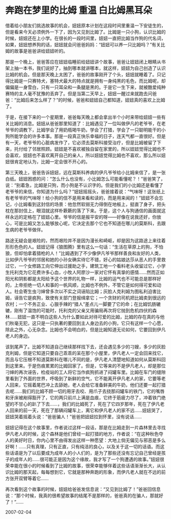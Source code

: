 # 奔跑在梦里的比姆 重温 白比姆黑耳朵

借着给小朋友们挑选故事的机会，妞妞原本计划在这段时间里重温一下安徒生的，但是看来今天必须例外一下了，因为又见到比姆了。比姆是一只小狗，认识比姆的时候，妞妞还在上小学。在很长的一段时间里，妞妞一直把比姆当作狗的代名词，如果，妞妞想养狗的话，妞妞就会问爸爸妈妈：“妞妞可以养一只比姆吗？”有关比姆的故事是爸爸讲给妞妞听的。

那是一个晚上，爸爸答应在妞妞临睡前给妞妞讲个故事，爸爸让妞妞闭上眼睛从书架上抽一本书，我们说好了，抽到哪本就讲哪本，就这样，妞妞为自己创造了认识比姆的机会。但是那天晚上太困了，爸爸的故事刚开了个头，妞妞就睡着了。只记得比姆是一只赛特犬，塞特犬最大的特点就是拥有一身纯黑的毛色，而比姆呢，却偏偏是一身雪白，只有一只耳朵和一条腿是黑的。于是它一生下来，就被酷爱纯种赛特的主人毫不犹豫的丢弃了。但是当第二天早上，妞妞一醒过来就跑去问爸爸：“比姆后来怎么样了？”的时候，爸爸和妞妞自己都知道，妞妞真的喜欢上比姆了。

于是，在接下来的一个星期里，爸爸每天晚上都会拿出半个小时来带给妞妞一些有关比姆的消息。妞妞从爸爸那里知道了：比姆遇见了一位叫做伊凡的老爷爷，在老爷爷的调教下，比姆学会了用奶瓶喝牛奶，学会了打猎，学会了一只聪明能干的小狗所能学会的许多本事。那是一段真正快乐幸福的日子，连天气都一直很好。但是有一天，老爷爷的心脏病发作了，它必须去莫斯科接受治疗，但是比姆被留了下来，托付给了邻居照顾。妞妞是不喜欢被独自留在家里的，所以妞妞觉得比姆也不会喜欢，妞妞也不喜欢离开自己的亲人，所以妞妞觉得比姆也不喜欢，那么所以妞妞很肯定地认为，比姆一定会很不开心的。

第三天晚上，爸爸告诉妞妞，远在莫斯科养病的伊凡爷爷给小比姆来信了，是一张白纸。妞妞困惑的问：“怎么什么也没有，小比姆怎么可能看懂呢？！”爸爸笑了，说：“别着急，比姆是只狗，而小狗是不认识字的。但是我们的小比姆还是看懂了老爷爷的来信，你知道为什么吗？”妞妞摇摇头，爸爸接着说：“气味呀！这张纸上有老爷爷的气味呀！给小狗的信不是用来看和读的，而是用来闻的！”妞妞不会忘记，小比姆看到这封信的场景：他忽然软弱无力得倒在地板上，挺直了身子，把头枕在那封信上，眼泪就这样朴簌簌的落了下来。于是，这个人与狗通信的画面就这样永远的定格在了妞妞心里。爷爷的信是报平安的呀——好像在说我还好，你放心，可是比姆又怎么能够放心呢，它决定去那个它也不知道在哪儿的莫斯科，去跟生病的老爷爷做伴。

路途无疑会是艰险的，然而艰险并不是因为漫长和崎岖，却是因为这路途上来往着形形色色的人。妞妞记得《狼图腾》里有这么一句话：“生活在草原上的狗，不怕狼，但却怕拿着猎枪的人！”比姆遇到了不少像伊凡爷爷那样善良和友好的人类，比如伊凡爷爷的邻居和她的小孙女确实待它不错，好心的姑娘达莎从恶人的手里救过它，一个女修路工向它伸出过援助之手，建筑工地一个看料老头收留过它，小学生托利克为它花费许多心血，小牧人阿廖沙一家对它怀有真挚的感情……然而正如阳光和阴影都是太阳给予这个世界的礼物一样，比姆的运气也不可能总是那样好的，上帝拒绝一切人和事的一帆风顺，比姆也不例外，不管它是如何得可爱和动人。社会寄生虫刁婶曾多次以不实之词诬陷比姆；灰脸人克利姆为图私利迫害比姆，诬告它是疯狗，致使有关部门登报缉拿它；一个贪财的司机把比姆卖到很远的农村；一个不务正业、心狠手辣的“猎人”差点儿一脚要了它的命；在比姆饥肠辘辘，刚有了温饱的可能时，托利克的父亲又用骗局再次将它抛到危机四伏的森林……妞妞一直不明白这些人为什么要如此对待可爱的比姆，比姆的存在真的与他们秋毫无犯，这只是一只执著的要回到主人身边去的小狗，它只有这样一个心愿，除此之外，心无杂念。比姆也不会明白的，但是比姆知道无论如何，它要回到伊凡老人的身边。

该到尾声了。比姆不知道自己继续那样找下去，还会遇见多少的刁嫂，多少的灰脸克利姆，但是它知道只要自己乖乖的呆在那个小屋里，伊凡老人一定会回来找它，而且与它压根不知道莫斯科在哪儿不同的是，伊凡老人清楚地知道如何从莫斯科回到这里来。于是伤痕累累的比姆回家了。但是，它等来的不是伊凡老人，却是那位刁婶的再次诬告，检疫站的工人将它当作疯狗抓进了闷罐车里。比姆在车门的缝隙里看到了外面的世界，呼吸到了新鲜的空气，它不能离开伊凡老人的家，它要等老人回来，它摇着尾巴冲上去舔她，老人会给它准备鲜美的牛奶，他们还要一起打猎去呢……我们的比姆不顾一切的用牙去咬、用爪子去挠那闷罐车的铁门，它的嘴唇和牙床被剐得豁开了，它的两只前爪上满是血痕，它终于筋疲力尽了，冲着铁门绝望的不甘心的趴了下去……，我们的比姆死了，死在了它四岁那年，死在了伊凡老人回来的前一天，死在了那辆闷罐车上，离它和伊凡老人的家不远……妞妞哭了，妞妞哭着摇着头说：“爸爸骗人！”爸爸把妞妞拉到怀里，没有说话……

妞妞记得在这个故事里，作者说过这样一段话，那是在比姆走到一片森林里去寻找伊凡老人的时候，这个森林是他们曾经一起打猎的地方，作者说：“在这种秋色夺人的美好时日，你内心里不由得发出这样一种愿望：大地上倘无偏见与邪恶是多么好啊！……只有真理，只有正直，只有纯洁的良心，以及关于这一切的话语。而这些话语是为了以后要成为成年人的小人们的，是为了那些还没有忘记自己曾经是孩子的成年人的……很可能正是因为这个缘故，我才写了一个狗遭遇的故事。”妞妞很荣幸能在很小的时候看到了比姆的故事，很荣幸能够伴着这些话语渐渐长大，从认识比姆的那天起，每每想到它，它就是那种奔跑的形象，而伊凡老人就在不远的前方张开双臂等着它……

再次看到这个故事的时候，妞妞给爸爸发信息说：“又见到比姆了！”爸爸回信息说：“那个时候，我真的很希望故事的结尾不是那样的，爸爸真的在骗人，那就好了！”……




2007-02-04